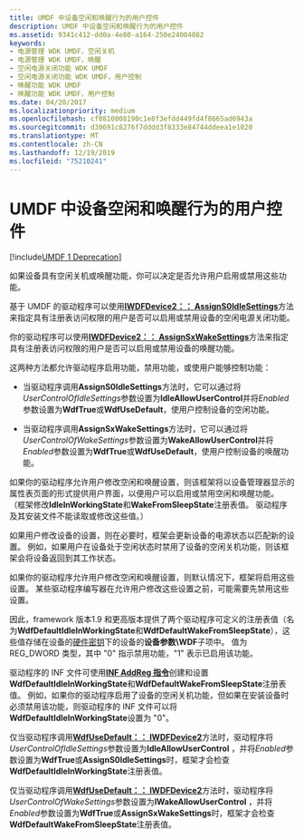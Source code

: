 ```yaml
---
title: UMDF 中设备空闲和唤醒行为的用户控件
description: UMDF 中设备空闲和唤醒行为的用户控件
ms.assetid: 9341c412-dd0a-4e80-a164-250e24004082
keywords:
- 电源管理 WDK UMDF，空闲关机
- 电源管理 WDK UMDF，唤醒
- 空闲电源关闭功能 WDK UMDF
- 空闲电源关闭功能 WDK UMDF，用户控制
- 唤醒功能 WDK UMDF
- 唤醒功能 WDK UMDF，用户控制
ms.date: 04/20/2017
ms.localizationpriority: medium
ms.openlocfilehash: cf0810008190c1e8f3efdd449fd4f8665ad6943a
ms.sourcegitcommit: d30691c8276f7dddd3f8333e84744ddeea1e1020
ms.translationtype: MT
ms.contentlocale: zh-CN
ms.lasthandoff: 12/19/2019
ms.locfileid: "75210241"
---
```

# <a name="user-control-of-device-idle-and-wake-behavior-in-umdf"></a>UMDF 中设备空闲和唤醒行为的用户控件


[!include[UMDF 1 Deprecation](../includes/umdf-1-deprecation.md)]

如果设备具有空闲关机或唤醒功能，你可以决定是否允许用户启用或禁用这些功能。

基于 UMDF 的驱动程序可以使用[**IWDFDevice2：： AssignS0IdleSettings**](https://docs.microsoft.com/windows-hardware/drivers/ddi/wudfddi/nf-wudfddi-iwdfdevice2-assigns0idlesettings)方法来指定具有注册表访问权限的用户是否可以启用或禁用设备的空闲电源关闭功能。

你的驱动程序可以使用[**IWDFDevice2：： AssignSxWakeSettings**](https://docs.microsoft.com/windows-hardware/drivers/ddi/wudfddi/nf-wudfddi-iwdfdevice2-assignsxwakesettings)方法来指定具有注册表访问权限的用户是否可以启用或禁用设备的唤醒功能。

这两种方法都允许驱动程序启用功能，禁用功能，或使用户能够控制功能：

-   当驱动程序调用**AssignS0IdleSettings**方法时，它可以通过将*UserControlOfIdleSettings*参数设置为**IdleAllowUserControl**并将*Enabled*参数设置为**WdfTrue**或**WdfUseDefault**，使用户控制设备的空闲功能。

-   当驱动程序调用**AssignSxWakeSettings**方法时，它可以通过将*UserControlOfWakeSettings*参数设置为**WakeAllowUserControl**并将*Enabled*参数设置为**WdfTrue**或**WdfUseDefault**，使用户控制设备的唤醒功能。

如果你的驱动程序允许用户修改空闲和唤醒设置，则该框架将以设备管理器显示的属性表页面的形式提供用户界面，以便用户可以启用或禁用空闲和唤醒功能。 （框架修改**IdleInWorkingState**和**WakeFromSleepState**注册表值。 驱动程序及其安装文件不能读取或修改这些值。）

如果用户修改设备的设置，则在必要时，框架会更新设备的电源状态以匹配新的设置。 例如，如果用户在设备处于空闲状态时禁用了设备的空闲关机功能，则该框架会将设备返回到其工作状态。

如果你的驱动程序允许用户修改空闲和唤醒设置，则默认情况下，框架将启用这些设置。 某些驱动程序编写器在允许用户修改这些设置之前，可能需要先禁用这些设置。

因此，framework 版本1.9 和更高版本提供了两个驱动程序可定义的注册表值（名为**WdfDefaultIdleInWorkingState**和**WdfDefaultWakeFromSleepState**），这些值存储在设备的[硬件密钥](https://docs.microsoft.com/windows-hardware/drivers/wdf/using-the-registry-in-umdf-1-x-drivers)下的设备的**设备参数\\WDF**子项中。 值为 REG\_DWORD 类型，其中 "0" 指示禁用功能，"1" 表示已启用该功能。

驱动程序的 INF 文件可使用[**INF AddReg 指令**](https://docs.microsoft.com/windows-hardware/drivers/install/inf-addreg-directive)创建和设置**WdfDefaultIdleInWorkingState**和**WdfDefaultWakeFromSleepState**注册表值。 例如，如果你的驱动程序启用了设备的空闲关机功能，但如果在安装设备时必须禁用该功能，则驱动程序的 INF 文件可以将**WdfDefaultIdleInWorkingState**设置为 "0"。

仅当驱动程序调用[**WdfUseDefault：： IWDFDevice2**](https://docs.microsoft.com/windows-hardware/drivers/ddi/wudfddi/nf-wudfddi-iwdfdevice2-assigns0idlesettings)方法时，驱动程序将*UserControlOfIdleSettings*参数设置为**IdleAllowUserControl** ，并将*Enabled*参数设置为**WdfTrue**或**AssignS0IdleSettings**时，框架才会检查**WdfDefaultIdleInWorkingState**注册表值。

仅当驱动程序调用[**WdfUseDefault：： IWDFDevice2**](https://docs.microsoft.com/windows-hardware/drivers/ddi/wudfddi/nf-wudfddi-iwdfdevice2-assignsxwakesettings)方法时，驱动程序将*UserControlOfWakeSettings*参数设置为**IWakeAllowUserControl** ，并将*Enabled*参数设置为**WdfTrue**或**AssignSxWakeSettings**时，框架才会检查**WdfDefaultWakeFromSleepState**注册表值。

 

 





